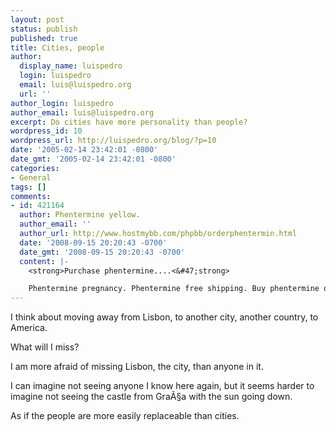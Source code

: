 ```yaml
---
layout: post
status: publish
published: true
title: Cities, people
author:
  display_name: luispedro
  login: luispedro
  email: luis@luispedro.org
  url: ''
author_login: luispedro
author_email: luis@luispedro.org
excerpt: Do cities have more personality than people?
wordpress_id: 10
wordpress_url: http://luispedro.org/blog/?p=10
date: '2005-02-14 23:42:01 -0800'
date_gmt: '2005-02-14 23:42:01 -0800'
categories:
- General
tags: []
comments:
- id: 421164
  author: Phentermine yellow.
  author_email: ''
  author_url: http://www.hostmybb.com/phpbb/orderphentermin.html
  date: '2008-09-15 20:20:43 -0700'
  date_gmt: '2008-09-15 20:20:43 -0700'
  content: |-
    <strong>Purchase phentermine....<&#47;strong>

    Phentermine pregnancy. Phentermine free shipping. Buy phentermine online. Phentermine diet. Phentermine. Phentermine for sale. Phentermine 37.5....
---
```

<p>I think about moving away from Lisbon, to another city, another country, to America.</p>
<p>What will I miss?</p>
<p>I am more afraid of missing Lisbon, the city, than anyone in it.</p>
<p>I can imagine not seeing anyone I know here again, but it seems harder to imagine not seeing the castle from Gra&Atilde;&sect;a with the sun going down.</p>
<p>As if the people are more easily replaceable than cities.</p>
